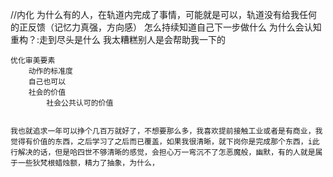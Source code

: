 //内化
    为什么有的人，在轨道内完成了事情，可能就是可以，轨道没有给我任何的正反馈（记忆力真强，方向感）
    怎么持续知道自己下一步做什么
    为什么会认知重构？:走到尽头是什么
        我太糟糕别人是会帮助我一下的

    优化审美要素
        动作的标准度
        自己也可以
        社会的价值
            社会公共认可的价值


    我也就追求一年可以挣个几百万就好了，不想要那么多，我喜欢提前接触工业或者是有商业，我觉得有价值的东西，之后学习了之后而已覆盖，如果我很清晰，就下岗你是完成那个东西，i此行解决的话，但是哈四世不够清晰的感觉，会担心万一弯沉不了怎恶魔般，幽默，有的人就是属于一些狄梵根蜡烛额，精力了抽象，为什么，

